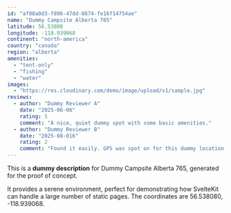 ```yaml
---
id: "af08a0d3-f896-47dd-8674-fe16f14754ae"
name: "Dummy Campsite Alberta 765"
latitude: 56.53808
longitude: -118.939068
continent: "north-america"
country: "canada"
region: "alberta"
amenities:
  - "tent-only"
  - "fishing"
  - "water"
images:
  - "https://res.cloudinary.com/demo/image/upload/v1/sample.jpg"
reviews:
  - author: "Dummy Reviewer A"
    date: "2025-06-06"
    rating: 5
    comment: "A nice, quiet dummy spot with some basic amenities."
  - author: "Dummy Reviewer B"
    date: "2025-08-016"
    rating: 2
    comment: "Found it easily. GPS was spot on for this dummy location."
---
```


This is a **dummy description** for Dummy Campsite Alberta 765, generated for the proof of concept.

It provides a serene environment, perfect for demonstrating how SvelteKit can handle a large number of static pages. The coordinates are 56.538080, -118.939068.

